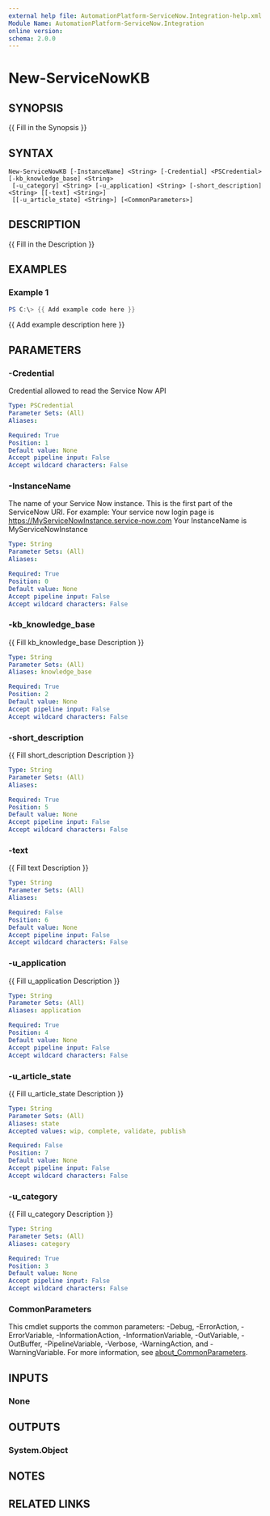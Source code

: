 ```yaml
---
external help file: AutomationPlatform-ServiceNow.Integration-help.xml
Module Name: AutomationPlatform-ServiceNow.Integration
online version:
schema: 2.0.0
---
```


# New-ServiceNowKB

## SYNOPSIS
{{ Fill in the Synopsis }}

## SYNTAX

```
New-ServiceNowKB [-InstanceName] <String> [-Credential] <PSCredential> [-kb_knowledge_base] <String>
 [-u_category] <String> [-u_application] <String> [-short_description] <String> [[-text] <String>]
 [[-u_article_state] <String>] [<CommonParameters>]
```

## DESCRIPTION
{{ Fill in the Description }}

## EXAMPLES

### Example 1
```powershell
PS C:\> {{ Add example code here }}
```

{{ Add example description here }}

## PARAMETERS

### -Credential
Credential allowed to read the Service Now API

```yaml
Type: PSCredential
Parameter Sets: (All)
Aliases:

Required: True
Position: 1
Default value: None
Accept pipeline input: False
Accept wildcard characters: False
```

### -InstanceName
The name of your Service Now instance. This is the first part of the ServiceNow URI.
For example: 
Your service now login page is https://MyServiceNowInstance.service-now.com
Your InstanceName is MyServiceNowInstance

```yaml
Type: String
Parameter Sets: (All)
Aliases:

Required: True
Position: 0
Default value: None
Accept pipeline input: False
Accept wildcard characters: False
```

### -kb_knowledge_base
{{ Fill kb_knowledge_base Description }}

```yaml
Type: String
Parameter Sets: (All)
Aliases: knowledge_base

Required: True
Position: 2
Default value: None
Accept pipeline input: False
Accept wildcard characters: False
```

### -short_description
{{ Fill short_description Description }}

```yaml
Type: String
Parameter Sets: (All)
Aliases:

Required: True
Position: 5
Default value: None
Accept pipeline input: False
Accept wildcard characters: False
```

### -text
{{ Fill text Description }}

```yaml
Type: String
Parameter Sets: (All)
Aliases:

Required: False
Position: 6
Default value: None
Accept pipeline input: False
Accept wildcard characters: False
```

### -u_application
{{ Fill u_application Description }}

```yaml
Type: String
Parameter Sets: (All)
Aliases: application

Required: True
Position: 4
Default value: None
Accept pipeline input: False
Accept wildcard characters: False
```

### -u_article_state
{{ Fill u_article_state Description }}

```yaml
Type: String
Parameter Sets: (All)
Aliases: state
Accepted values: wip, complete, validate, publish

Required: False
Position: 7
Default value: None
Accept pipeline input: False
Accept wildcard characters: False
```

### -u_category
{{ Fill u_category Description }}

```yaml
Type: String
Parameter Sets: (All)
Aliases: category

Required: True
Position: 3
Default value: None
Accept pipeline input: False
Accept wildcard characters: False
```

### CommonParameters
This cmdlet supports the common parameters: -Debug, -ErrorAction, -ErrorVariable, -InformationAction, -InformationVariable, -OutVariable, -OutBuffer, -PipelineVariable, -Verbose, -WarningAction, and -WarningVariable. For more information, see [about_CommonParameters](http://go.microsoft.com/fwlink/?LinkID=113216).

## INPUTS

### None

## OUTPUTS

### System.Object
## NOTES

## RELATED LINKS
